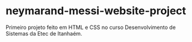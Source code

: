 # neymarand-messi-website-project
Primeiro projeto feito em HTML e CSS no curso Desenvolvimento de Sistemas da Etec de Itanhaém.
